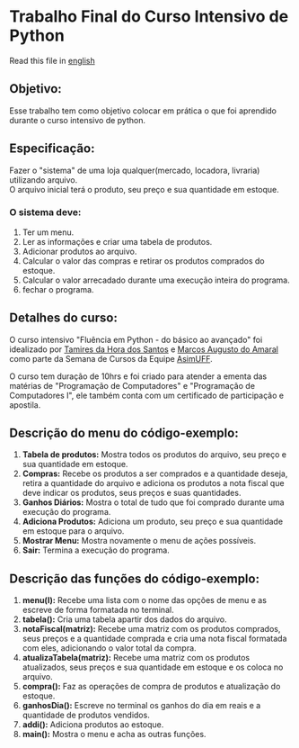 # Trabalho Final do Curso Intensivo de Python

Read this file in [english]()

## Objetivo:
Esse trabalho tem como objetivo colocar em prática o que foi aprendido durante o curso intensivo de python.
## Especificação:
Fazer o "sistema" de uma loja qualquer(mercado, locadora, livraria) utilizando arquivo.  
O arquivo inicial terá o produto, seu preço e sua quantidade em estoque.

### O sistema deve:
1. Ter um menu.
2. Ler as informações e criar uma tabela de produtos.
3. Adicionar produtos ao arquivo.
4. Calcular o valor das compras e retirar os produtos comprados do estoque.
5. Calcular o valor arrecadado durante uma execução inteira do programa.
6. fechar o programa.

## Detalhes do curso:
O curso intensivo "Fluência em Python - do básico ao avançado" foi idealizado por [Tamires da Hora dos Santos](https://www.linkedin.com/in/tamires-da-hora-dos-santos-851a96170/ "Perfil do Linkedin") e [Marcos Augusto do Amaral](https://www.linkedin.com/in/marcos-augusto-amaral/ "Perfil do Linkedin") como parte da Semana de Cursos da Equipe [AsimUFF](https://www.facebook.com/Asimuff/ "Página do Facebook").

O curso tem duração de 10hrs e foi criado para atender a ementa das matérias de "Programação de Computadores" e "Programação de Computadores I", ele também conta com um certificado de participação e apostila.

## Descrição do menu do código-exemplo:
1. **Tabela de produtos:** Mostra todos os produtos do arquivo, seu preço e sua quantidade em estoque.
2. **Compras:** Recebe os produtos a ser comprados e a quantidade deseja, retira a quantidade do arquivo e adiciona os produtos a nota fiscal que deve indicar os produtos, seus preços e suas quantidades.
3. **Ganhos Diários:** Mostra o total de tudo que foi comprado durante uma execução do programa.
4. **Adiciona Produtos:** Adiciona um produto, seu preço e sua quantidade em estoque para o arquivo.
5. **Mostrar Menu:** Mostra novamente o menu de ações possíveis.
6. **Sair:** Termina a execução do programa.

## Descrição das funções do código-exemplo:
1. **menu(l):** Recebe uma lista com o nome das opções de menu e as escreve de forma formatada no terminal.
2. **tabela():** Cria uma tabela apartir dos dados do arquivo.
3. **notaFiscal(matriz):** Recebe uma matriz com os produtos comprados, seus preços e a quantidade comprada e cria uma nota fiscal formatada com eles, adicionando o valor total da compra.
4. **atualizaTabela(matriz):** Recebe uma matriz com os produtos atualizados, seus preços e sua quantidade em estoque e os coloca no arquivo.
5. **compra():** Faz as operações de compra de produtos e atualização do estoque.
6. **ganhosDia():** Escreve no terminal os ganhos do dia em reais e a quantidade de produtos vendidos.
7. **addi():** Adiciona produtos ao estoque.
8. **main():** Mostra o menu e acha as outras funções.